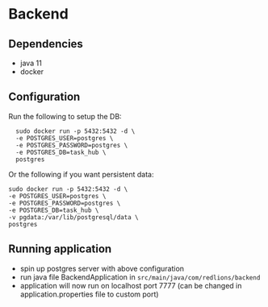# Backend

## Dependencies
* java 11
* docker

## Configuration
Run the following to setup the DB:
```
  sudo docker run -p 5432:5432 -d \
  -e POSTGRES_USER=postgres \
  -e POSTGRES_PASSWORD=postgres \
  -e POSTGRES_DB=task_hub \
  postgres
```
Or the following if you want persistent data:
```
sudo docker run -p 5432:5432 -d \
-e POSTGRES_USER=postgres \
-e POSTGRES_PASSWORD=postgres \
-e POSTGRES_DB=task_hub \
-v pgdata:/var/lib/postgresql/data \
postgres
```

## Running application
* spin up postgres server with above configuration
* run java file BackendApplication in `src/main/java/com/redlions/backend`
* application will now run on localhost port 7777 (can be changed in application.properties file to custom port)